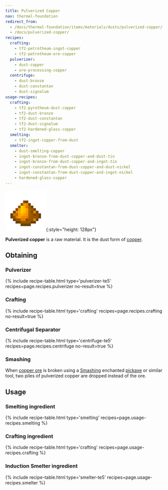 ```yaml
---
title: Pulverized Copper
nav: thermal-foundation
redirect_from:
  - /docs/thermal-foundation/items/materials/dusts/pulverized-copper/
  - /docs/pulverized-copper/
recipes:
  crafting:
    - tf2-petrotheum-ingot-copper
    - tf2-petrotheum-ore-copper
  pulverizer:
    - dust-copper
    - ore-processing-copper
  centrifuge:
    - dust-bronze
    - dust-constantan
    - dust-signalum
usage-recipes:
  crafting:
    - tf2-pyrotheum-dust-copper
    - tf2-dust-bronze
    - tf2-dust-constantan
    - tf2-dust-signalum
    - tf2-hardened-glass-copper
  smelting:
    - tf2-ingot-copper-from-dust
  smelter:
    - dust-smelting-copper
    - ingot-bronze-from-dust-copper-and-dust-tin
    - ingot-bronze-from-dust-copper-and-ingot-tin
    - ingot-constantan-from-dust-copper-and-dust-nickel
    - ingot-constantan-from-dust-copper-and-ingot-nickel
    - hardened-glass-copper
---
```


![Pulverized copper](/assets/images/thermal-foundation/dust-copper.png){:style="height: 128px"}


**Pulverized copper** is a raw material. It is the dust form of
[copper](/docs/thermal-foundation/copper-ingot/).


Obtaining
---------

### Pulverizer
{% include recipe-table.html type='pulverizer-te5' recipes=page.recipes.pulverizer no-result=true %}

### Crafting
{% include recipe-table.html type='crafting' recipes=page.recipes.crafting no-result=true %}

### Centrifugal Separator
{% include recipe-table.html type='centrifuge-te5' recipes=page.recipes.centrifuge no-result=true %}

### Smashing
When [copper ore](/docs/thermal-foundation/copper-ore/) is broken using a
[Smashing](/docs/cofh-core/smashing/) enchanted
[pickaxe](https://minecraft.gamepedia.com/Pickaxe) or similar tool, two piles of
pulverized copper are dropped instead of the ore.


Usage
-----

### Smelting ingredient
{% include recipe-table.html type='smelting' recipes=page.usage-recipes.smelting %}

### Crafting ingredient
{% include recipe-table.html type='crafting' recipes=page.usage-recipes.crafting %}

### Induction Smelter ingredient
{% include recipe-table.html type='smelter-te5' recipes=page.usage-recipes.smelter %}
